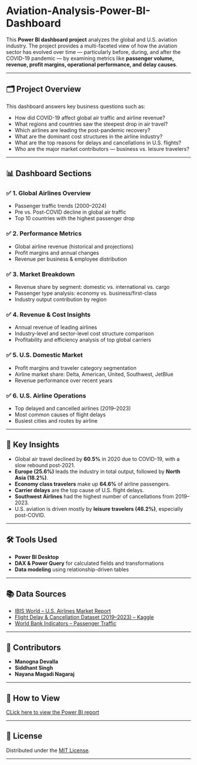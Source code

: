 # Aviation-Analysis-Power-BI-Dashboard

This **Power BI dashboard project** analyzes the global and U.S. aviation industry. The project provides a multi-faceted view of how the aviation sector has evolved over time — particularly before, during, and after the COVID-19 pandemic — by examining metrics like **passenger volume, revenue, profit margins, operational performance, and delay causes**.

---

## 🗂️ Project Overview

This dashboard answers key business questions such as:

- How did COVID-19 affect global air traffic and airline revenue?
- What regions and countries saw the steepest drop in air travel?
- Which airlines are leading the post-pandemic recovery?
- What are the dominant cost structures in the airline industry?
- What are the top reasons for delays and cancellations in U.S. flights?
- Who are the major market contributors — business vs. leisure travelers?

---

## 📊 Dashboard Sections

### ✅ 1. **Global Airlines Overview**
- Passenger traffic trends (2000–2024)
- Pre vs. Post-COVID decline in global air traffic
- Top 10 countries with the highest passenger drop

### ✅ 2. **Performance Metrics**
- Global airline revenue (historical and projections)
- Profit margins and annual changes
- Revenue per business & employee distribution

### ✅ 3. **Market Breakdown**
- Revenue share by segment: domestic vs. international vs. cargo
- Passenger type analysis: economy vs. business/first-class
- Industry output contribution by region

### ✅ 4. **Revenue & Cost Insights**
- Annual revenue of leading airlines
- Industry-level and sector-level cost structure comparison
- Profitability and efficiency analysis of top global carriers

### ✅ 5. **U.S. Domestic Market**
- Profit margins and traveler category segmentation
- Airline market share: Delta, American, United, Southwest, JetBlue
- Revenue performance over recent years

### ✅ 6. **U.S. Airline Operations**
- Top delayed and cancelled airlines (2019–2023)
- Most common causes of flight delays
- Busiest cities and routes by airline

---

## 🧠 Key Insights

- Global air travel declined by **60.5%** in 2020 due to COVID-19, with a slow rebound post-2021.
- **Europe (25.6%)** leads the industry in total output, followed by **North Asia (18.2%)**.
- **Economy class travelers** make up **64.6%** of airline passengers.
- **Carrier delays** are the top cause of U.S. flight delays.
- **Southwest Airlines** had the highest number of cancellations from 2019–2023.
- U.S. aviation is driven mostly by **leisure travelers (46.2%)**, especially post-COVID.

---

## 🛠️ Tools Used

- **Power BI Desktop**
- **DAX & Power Query** for calculated fields and transformations
- **Data modeling** using relationship-driven tables

---

## 📚 Data Sources

- [IBIS World – U.S. Airlines Market Report](https://www.ibisworld.com/united-states/industry/domestic-airlines/1125/)
- [Flight Delay & Cancellation Dataset (2019–2023) – Kaggle](https://www.kaggle.com/datasets/patrickzel/flight-delay-and-cancellation-dataset-2019-2023/data)
- [World Bank Indicators – Passenger Traffic](https://data.worldbank.org/indicator/IS.AIR.PSGR)

---

## 👥 Contributors


- **Manogna Devalla** 
- **Siddhant Singh**    
- **Nayana Magadi Nagaraj**

---

## 📎 How to View

[CLick here to view the Power BI report](https://app.powerbi.com/links/8RIQsqz8ib?ctid=a8eec281-aaa3-4dae-ac9b-9a398b9215e7&pbi_source=linkShare&bookmarkGuid=f8bb2b58-c0c5-4937-a68c-0589c214acde)

---

## 🪪 License

Distributed under the [MIT License](LICENSE).

---

